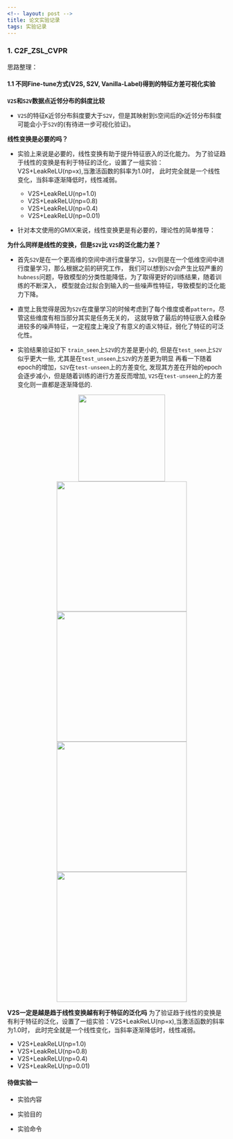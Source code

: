 ```yaml
---
<!-- layout: post -->
title: 论文实验记录
tags: 实验记录
---
```




### 1. C2F_ZSL_CVPR

思路整理：

#### 1.1 不同Fine-tune方式(V2S, S2V, Vanilla-Label)得到的特征方差可视化实验

**`V2S`和`S2V`数据点近邻分布的斜度比较**

  - `V2S`的特征`K`近邻分布斜度要大于`S2V`，但是其映射到`S`空间后的`K`近邻分布斜度可能会小于`S2V`的(有待进一步可视化验证)。

**线性变换是必要的吗？**

  - 实验上来说是必要的，线性变换有助于提升特征嵌入的泛化能力。
    为了验证趋于线性的变换是有利于特征的泛化，设置了一组实验：V2S+LeakReLU(np=x),当激活函数的斜率为1.0时，
    此时完全就是一个线性变化，当斜率逐渐降低时，线性减弱。
    - V2S+LeakReLU(np=1.0)
    - V2S+LeakReLU(np=0.8)
    - V2S+LeakReLU(np=0.4)
    - V2S+LeakReLU(np=0.01)


  - 针对本文使用的GMIX来说，线性变换更是有必要的，理论性的简单推导：


**为什么同样是线性的变换，但是`S2V`比 `V2S`的泛化能力差？**
  - 首先`S2V`是在一个更高维的空间中进行度量学习，`S2V`则是在一个低维空间中进行度量学习，那么根据之前的研究工作，
    我们可以想到`S2V`会产生比较严重的`hubness`问题，导致模型的分类性能降低，为了取得更好的训练结果，随着训练的不断深入，
    模型就会过拟合到输入的一些噪声性特征，导致模型的泛化能力下降。
  - 直觉上我觉得是因为`S2V`在度量学习的时候考虑到了每个维度或者`pattern`，尽管这些维度有相当部分其实是任务无关的，
    这就导致了最后的特征嵌入会糅杂进较多的噪声特征，一定程度上淹没了有意义的语义特征，弱化了特征的可泛化性。
  - 实验结果验证如下
    `train_seen`上`S2V`的方差是更小的,  但是在`test_seen`上`S2V`似乎更大一些, 尤其是在`test_unseen`上`S2V`的方差更为明显
    再看一下随着epoch的增加，`S2V`在`test-unseen`上的方差变化, 发现其方差在开始的epoch会逐步减小，但是随着训练的进行方差反而增加,
    `V2S`在`test-unseen`上的方差变化则一直都是逐渐降低的.

    <div align=center>
      <img src="https://i.postimg.cc/xTQ3Dz9N/VAR-2.png" width="200">
      <img src="https://i.postimg.cc/vTr7xQtm/VAR-1.png" width="300">
      <img src="https://i.postimg.cc/Kv5rZ8Yq/VAR-3.png" width="300">
    </div>

    <div align=center><img src="https://i.postimg.cc/DZsLR2Dc/VAR-4.png" width="300"><img src="https://i.postimg.cc/Fz434MXX/VAR-5.png" width="300"></div>

**V2S一定是越是趋于线性变换越有利于特征的泛化吗**
  为了验证趋于线性的变换是有利于特征的泛化，设置了一组实验：V2S+LeakReLU(np=x),当激活函数的斜率为1.0时，
  此时完全就是一个线性变化，当斜率逐渐降低时，线性减弱。
  - V2S+LeakReLU(np=1.0)
  - V2S+LeakReLU(np=0.8)
  - V2S+LeakReLU(np=0.4)
  - V2S+LeakReLU(np=0.01)


#### 待做实验一

- 实验内容


- 实验目的

- 实验命令

  ```


  ```
